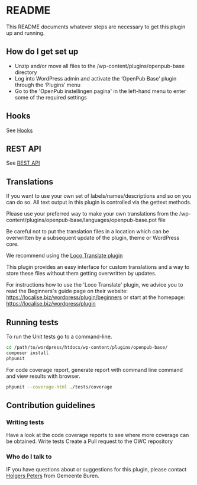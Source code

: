 # README #

This README documents whatever steps are necessary to get this plugin up and running.

## How do I get set up ##

* Unzip and/or move all files to the /wp-content/plugins/openpub-base directory
* Log into WordPress admin and activate the ‘OpenPub Base’ plugin through the ‘Plugins’ menu
* Go to the 'OpenPub instellingen pagina' in the left-hand menu to enter some of the required settings

## Hooks ##

See [Hooks](/docs/hooks.md)

## REST API ##

See [REST API](/docs/restapi.md)

## Translations ##

If you want to use your own set of labels/names/descriptions and so on you can do so.
All text output in this plugin is controlled via the gettext methods.

Please use your preferred way to make your own translations from the /wp-content/plugins/openpub-base/languages/openpub-base.pot file

Be careful not to put the translation files in a location which can be overwritten by a subsequent update of the plugin, theme or WordPress core.

We recommend using the [Loco Translate plugin](https://wordpress.org/plugins/loco-translate/)

This plugin provides an easy interface for custom translations and a way to store these files without them getting overwritten by updates.

For instructions how to use the 'Loco Translate' plugin, we advice you to read the Beginners's guide page on their website: https://localise.biz/wordpress/plugin/beginners
or start at the homepage: https://localise.biz/wordpress/plugin

## Running tests ##

To run the Unit tests go to a command-line.

```bash
cd /path/to/wordpress/htdocs/wp-content/plugins/openpub-base/
composer install
phpunit
```

For code coverage report, generate report with command line command and view results with browser.

```bash
phpunit --coverage-html ./tests/coverage
```

## Contribution guidelines ##

### Writing tests ###

Have a look at the code coverage reports to see where more coverage can be obtained.
Write tests
Create a Pull request to the OWC repository

### Who do I talk to ###

IF you have questions about or suggestions for this plugin, please contact
[Holgers Peters](mailto:hpeters@Buren.nl) from Gemeente Buren.
